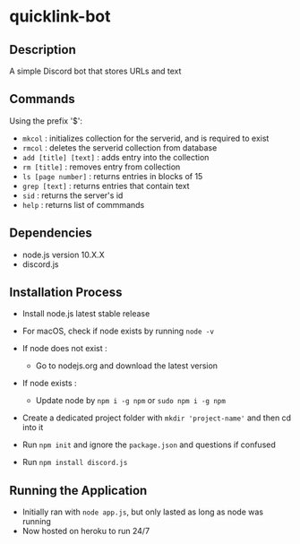 # quicklink-bot

## Description
A simple Discord bot that stores URLs and text

## Commands
Using the prefix '$':
- `mkcol` : initializes collection for the serverid, and is required to exist
- `rmcol` : deletes the serverid collection from database
- `add [title] [text]` : adds entry into the collection
- `rm [title]` : removes entry from collection
- `ls [page number]` : returns entries in blocks of 15
- `grep [text]` : returns entries that contain text
- `sid` : returns the server's id
- `help` : returns list of commmands

## Dependencies
- node.js version 10.X.X 
- discord.js

## Installation Process
- Install node.js latest stable release
- For macOS, check if node exists by running `node -v`

- If node does not exist :
	- Go to nodejs.org and download the latest version
- If node exists :
	- Update node by `npm i -g npm` or `sudo npm i -g npm`
- Create a dedicated project folder with `mkdir 'project-name'` and then cd into it
- Run `npm init` and ignore the `package.json` and questions if confused 
- Run `npm install discord.js`

## Running the Application
- Initially ran with `node app.js`, but only lasted as long as node was running
- Now hosted on heroku to run 24/7

